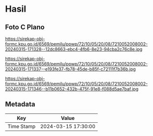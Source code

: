 # Hasil

## Foto C Plano

https://sirekap-obj-formc.kpu.go.id/6569/pemilu/ppwp/72/10/05/20/08/7210052008002-20240315-171328--12dc8663-ebc4-4fb6-8e23-94cba2c76c8e.jpg

https://sirekap-obj-formc.kpu.go.id/6569/pemilu/ppwp/72/10/05/20/08/7210052008002-20240315-171337--e193fe37-fb78-45de-b85f-c72111f7b36b.jpg

https://sirekap-obj-formc.kpu.go.id/6569/pemilu/ppwp/72/10/05/20/08/7210052008002-20240315-171346--b11b0652-432b-475f-91e8-f088d5ae7baf.jpg


## Metadata

| Key        | Value               |
| ---------- | ------------------- |
| Time Stamp | 2024-03-15 17:30:00 |



